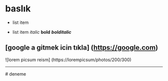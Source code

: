 # baslık

- list item

* list item
  _italic_
  **bold**
  **_bolditalic_**

## [google a gitmek icin tıkla] (https://google.com)

![lorem picsum reism] (https://lorempicsum/photos/200/300)

---
#   d e n e m e  
 